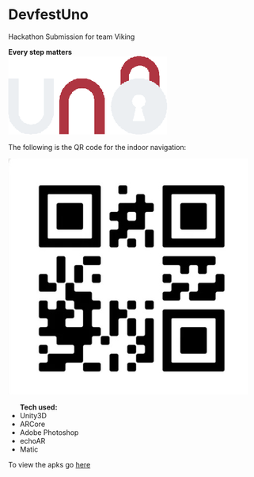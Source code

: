 # DevfestUno
Hackathon Submission for team Viking

<strong>Every step matters</strong><br>
<img src="./Assets/Pedometer/UI Textures/Layer 1.png" />

The following is the QR code for the indoor navigation:

<img src="./Assets/QR.jpeg" />

<ul>
  <b>Tech used:</b>
  <li>Unity3D</li>
  <li>ARCore</li>
  <li>Adobe Photoshop</li>
  <li>echoAR</li>
  <li>Matic</li>
</ul>

<p>To view the apks go <a href='https://drive.google.com/drive/folders/1zmM25H0RUqAkZ8alpbS4ldwemEHGmRKj?usp=sharing'>here</a></p>
